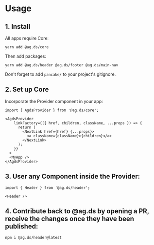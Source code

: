 # Usage 

## 1. Install 

All apps require Core:

    yarn add @ag.ds/core 
    
Then add packages:
    
    yarn add @ag.ds/header @ag.ds/footer @ag.ds/main-nav

Don't forget to add `pancake/` to your project's gitignore.     
    
## 2. Set up Core

Incorporate the Provider component in your app:

    import { AgdsProvider } from '@ag.ds/core';
    
    <AgdsProvider
        linkFactory={({ href, children, className, ...props }) => {
          return (
            <NextLink href={href} {...props}>
              <a className={className}>{children}</a>
            </NextLink>
          );
        }}
      >
      <MyApp />
    </AgdsProvider>
    

## 3. User any Component inside the Provider:


    import { Header } from '@ag.ds/header';
    
    <Header />
    
## 4. Contribute back to @ag.ds by opening a PR, receive the changes once they have been published:

    npm i @ag.ds/header@latest
